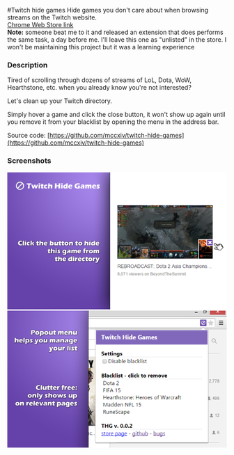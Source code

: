 #Twitch hide games
Hide games you don't care about when browsing streams on the Twitch website.  
[Chrome Web Store link](https://chrome.google.com/webstore/detail/twitch-hide-games/habgpamphmkadppfkmocmlolkdoacdda)  
**Note:** someone beat me to it and released an extension that does performs the same task, a day before me.
I'll leave this one as "unlisted" in the store. I won't be maintaining this project but it was a learning experience

### Description

Tired of scrolling through dozens of streams of LoL, Dota, WoW, Hearthstone, etc. when you already know you're not interested?

Let's clean up your Twitch directory.

Simply hover a game and click the close button, it won't show up again until you remove it from your blacklist by opening the menu in the address bar.

Source code: [https://github.com/mccxiv/twitch-hide-games](https://github.com/mccxiv/twitch-hide-games)

### Screenshots
![](/webstore/screenshot_1.png?raw=true)
![](/webstore/screenshot_2.png?raw=true)
